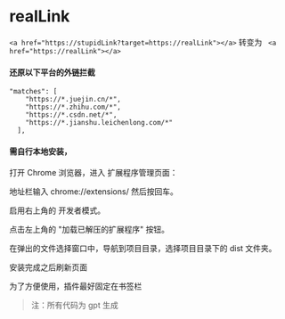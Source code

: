 # realLink

`<a href="https://stupidLink?target=https://realLink"></a>`
转变为
` <a href="https://realLink"></a>`

#### 还原以下平台的外链拦截

```
"matches": [
    "https://*.juejin.cn/*",
    "https://*.zhihu.com/*",
    "https://*.csdn.net/*",
    "https://*.jianshu.leichenlong.com/*"
  ],
```

#### 需自行本地安装，

打开 Chrome 浏览器，进入 扩展程序管理页面：

地址栏输入 chrome://extensions/ 然后按回车。

启用右上角的 开发者模式。

点击左上角的 "加载已解压的扩展程序" 按钮。

在弹出的文件选择窗口中，导航到项目目录，选择项目目录下的 dist 文件夹。

安装完成之后刷新页面

为了方便使用，插件最好固定在书签栏

> 注：所有代码为 gpt 生成
